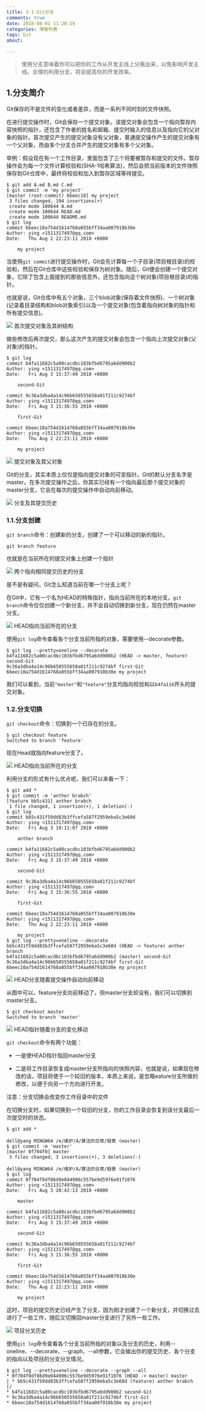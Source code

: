 ```yaml
---
title: 3-1-Git分支
comments: true
date: 2018-08-01 11:20:19
categories: 博客列表
tags: Git
about:

---
```


> 使用分支意味着你可以把你的工作从开发主线上分离出来，以免影响开发主线。合理的利用分支，将会提高你的开发效率。

## 1.分支简介

Git保存的不是文件的变化或者差异，而是一系列不同时刻的文件快照。

在进行提交操作时，Git会保存一个提交对象，该提交对象会包含一个指向暂存内容快照的指针，还包含了作者的姓名和邮箱、提交时输入的信息以及指向它的父对象的指针。首次提交产生的提交对象没有父对象，普通提交操作产生的提交对象有一个父对象，而由多个分支合并产生的提交对象有多个父对象。

举例：假设现在有一个工作目录，里面包含了三个将要被暂存和提交的文件。暂存操作会为每一个文件计算校验和(SHA-1哈希算法)，然后会把当前版本的文件快照保存到Git仓库中，最终将校验和加入到暂存区域等待提交。

```
$ git add A.md B.md C.md
$ git commit -m 'my project'
[master (root-commit) 6beec10] my project
 3 files changed, 194 insertions(+)
 create mode 100644 A.md
 create mode 100644 READ.md
 create mode 100644 README.md
$ git log
commit 6beec10a754d1614768a055bff34aa007910b30e
Author: ying <1511317497@qq.com>
Date:   Thu Aug 2 22:23:11 2018 +0800

    my project
```

当使用`git commit`进行提交操作时，Git会先计算每一个子目录(项目根目录)的校验和，然后在Git仓库中这些校验和保存为树对象。随后，Git便会创建一个提交对象，它除了包含上面提到的那些信息外，还包含指向这个树对象(项目根目录)的指针。

也就是说，Git仓库中有五个对象，三个blob对象(保存着文件快照)、一个树对象(记录着目录结构和blob对象索引)以及一个提交对象(包含着指向树对象的指针和所有提交信息)。

![ ](https://www.cnblogs.com/images/cnblogs_com/cliy-10/1268239/o_8.png)
首次提交对象及其树结构

做些修改后再次提交，那么这次产生的提交对象会包含一个指向上次提交对象(父对象)的指针。

```
$ git log
commit b4fa11682c5a00cacdbc103bfbd6795a6dd900b2
Author: ying <1511317497@qq.com>
Date:   Fri Aug 3 15:37:49 2018 +0800

    second-Git

commit 9c36a3dba4a14c96b650555658a01f211c9274bf
Author: ying <1511317497@qq.com>
Date:   Fri Aug 3 15:36:55 2018 +0800

    first-Git

commit 6beec10a754d1614768a055bff34aa007910b30e
Author: ying <1511317497@qq.com>
Date:   Thu Aug 2 22:23:11 2018 +0800

    my project
```

![ ](https://www.cnblogs.com/images/cnblogs_com/cliy-10/1268239/o_9.png)
提交对象及其父对象

Git的分支，其实本质上仅仅是指向提交对象的可变指针。Git的默认分支名字是master。在多次提交操作之后，你其实已经有一个指向最后那个提交对象的master分支，它会在每次的提交操作中自动向前移动。

![ ](https://www.cnblogs.com/images/cnblogs_com/cliy-10/1268239/o_10.png)
分支及其提交历史

### 1.1.分支创建

`git branch`命令：创建新的分支，创建了一个可以移动的新的指针。

```
git branch feature
```

也就是在当前所在的提交对象上创建一个指针

![ ](https://www.cnblogs.com/images/cnblogs_com/cliy-10/1268239/o_11.png)
两个指向相同提交历史的分支

是不是有疑问，Git怎么知道当前在哪一个分支上呢？

在Git中，它有一个名为HEAD的特殊指针，指向当前所在的本地分支。`git branch`命令仅仅创建一个新分支，并不会自动切换到新分支，现在仍然在master分支。

![ ](https://www.cnblogs.com/images/cnblogs_com/cliy-10/1268239/o_12.png)
HEAD指向当前所在的分支

使用`git log`命令查看各个分支当前所指的对象，需要使用--decorate参数。

```
$ git log --pretty=oneline --decorate
b4fa11682c5a00cacdbc103bfbd6795a6dd900b2 (HEAD -> master, feature) second-Git
9c36a3dba4a14c96b650555658a01f211c9274bf first-Git
6beec10a754d1614768a055bff34aa007910b30e my project
```

我们可以看到，当前`"master"`和`"feature"`分支均指向校验和以`b4fa116`开头的提交对象。

### 1.2.分支切换

`git checkout`命令：切换到一个已存在的分支。

```
$ git checkout feature
Switched to branch 'feature'
```

现在Head就指向feature分支了。

![ ](https://www.cnblogs.com/images/cnblogs_com/cliy-10/1268239/o_13.png)
HEAD指向当前所在的分支

利用分支的形式有什么优点呢，我们可以来看一下：

```
$ git add *
$ git commit -m 'anther brabch'
[feature bb5c431] anther brabch
 1 file changed, 1 insertion(+), 1 deletion(-)
$ git log
commit bb5c431f59dd83b3ffcefa587f2959eba5c3e60d
Author: ying <1511317497@qq.com>
Date:   Fri Aug 3 19:11:07 2018 +0800

    anther branch

commit b4fa11682c5a00cacdbc103bfbd6795a6dd900b2
Author: ying <1511317497@qq.com>
Date:   Fri Aug 3 15:37:49 2018 +0800

    second-Git

commit 9c36a3dba4a14c96b650555658a01f211c9274bf
Author: ying <1511317497@qq.com>
Date:   Fri Aug 3 15:36:55 2018 +0800

    first-Git

commit 6beec10a754d1614768a055bff34aa007910b30e
Author: ying <1511317497@qq.com>
Date:   Thu Aug 2 22:23:11 2018 +0800

    my project
$ git log --pretty=oneline --decorate
bb5c431f59dd83b3ffcefa587f2959eba5c3e60d (HEAD -> feature) anther branch
b4fa11682c5a00cacdbc103bfbd6795a6dd900b2 (master) second-Git
9c36a3dba4a14c96b650555658a01f211c9274bf first-Git
6beec10a754d1614768a055bff34aa007910b30e my project
```

![ ](https://www.cnblogs.com/images/cnblogs_com/cliy-10/1268239/o_14.png)
HEAD分支随着提交操作自动向前移动

从图中可以，feature分支向前移动了，但master分支却没有，我们可以切换到master分支。

```
$ git checkout master
Switched to branch 'master'
```

![ ](https://www.cnblogs.com/images/cnblogs_com/cliy-10/1268239/o_15.png)
HEAD指针随着分支的变化移动

`git checkout`命令有两个功能：

* 一是使HEAD指针指回master分支

* 二是将工作目录恢复成master分支所指向的快照内容，也就是说，如果现在修改的话，项目将使于一个较旧的版本，本质上来说，是忽略eature分支所做的修改，以便于向另一个方向进行开发。

注意：分支切换会改变你工作目录中的文件

在切换分支时，如果切换到一个较旧的分支，你的工作目录会恢复到该分支最后一次提交时的状态。

```
$ git add *

dell@yang MINGW64 /e/维护/A/算法的日常/链表 (master)
$ git commit -m 'master'
[master 0f704f0] master
 3 files changed, 3 insertions(+), 3 deletions(-)

dell@yang MINGW64 /e/维护/A/算法的日常/链表 (master)
$ git log
commit 0f704f0df86d9e044906c557be9d5976e91f1076
Author: ying <1511317497@qq.com>
Date:   Fri Aug 3 20:42:13 2018 +0800

    master

commit b4fa11682c5a00cacdbc103bfbd6795a6dd900b2
Author: ying <1511317497@qq.com>
Date:   Fri Aug 3 15:37:49 2018 +0800

    second-Git

commit 9c36a3dba4a14c96b650555658a01f211c9274bf
Author: ying <1511317497@qq.com>
Date:   Fri Aug 3 15:36:55 2018 +0800

    first-Git

commit 6beec10a754d1614768a055bff34aa007910b30e
Author: ying <1511317497@qq.com>
Date:   Thu Aug 2 22:23:11 2018 +0800

    my project
```

这时，项目的提交历史已经产生了分支，因为刚才创建了一个新分支，并切换过去进行了一些工作，随后又切换回master分支进行了另外一些工作。

![ ](https://www.cnblogs.com/images/cnblogs_com/cliy-10/1268239/o_16.png)
项目分叉历史

使用`git log`命令查看各个分支当前所指的对象以及分支的历史，利用--oneline、--decorate、--graph、--all参数，它会输出你的提交历史、各个分支的指向以及项目的分支分叉情况。

```
$ git log --pretty=oneline --decorate --graph --all
* 0f704f0df86d9e044906c557be9d5976e91f1076 (HEAD -> master) master
| * bb5c431f59dd83b3ffcefa587f2959eba5c3e60d (feature) anther brabch
|/
* b4fa11682c5a00cacdbc103bfbd6795a6dd900b2 second-Git
* 9c36a3dba4a14c96b650555658a01f211c9274bf first-Git
* 6beec10a754d1614768a055bff34aa007910b30e my project
```
